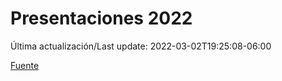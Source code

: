 # Presentaciones 2022

Última actualización/Last update: 2022-03-02T19:25:08-06:00

 [Fuente](https://www.gob.mx/salud/documentos/presentaciones-2022)
